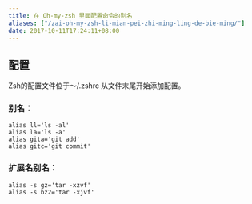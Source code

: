 ```yaml
---
title: 在 Oh-my-zsh 里面配置命令的别名
aliases: ["/zai-oh-my-zsh-li-mian-pei-zhi-ming-ling-de-bie-ming/"]
date: 2017-10-11T17:24:11+08:00
---
```


## 配置

Zsh的配置文件位于～/.zshrc
从文件末尾开始添加配置。

### 别名：

```text
alias ll='ls -al'
alias la='ls -a'
alias gita='git add'
alias gitc='git commit'
```

### 扩展名别名：

```text
alias -s gz='tar -xzvf'
alias -s bz2='tar -xjvf'
```